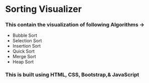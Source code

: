 # Sorting Visualizer
### This contain the visualization of following Algorithms -> 
- Bubble Sort 
- Selection Sort
- Insertion Sort
- Quick Sort
- Merge Sort
- Heap Sort

### This is built using HTML, CSS, Bootstrap,& JavaScript <br/>
